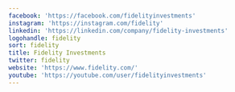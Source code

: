 ```yaml
---
facebook: 'https://facebook.com/fidelityinvestments'
instagram: 'https://instagram.com/fidelity'
linkedin: 'https://linkedin.com/company/fidelity-investments'
logohandle: fidelity
sort: fidelity
title: Fidelity Investments
twitter: fidelity
website: 'https://www.fidelity.com/'
youtube: 'https://youtube.com/user/fidelityinvestments'
---
```

